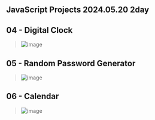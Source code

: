## JavaScript Projects 2024.05.20 2day
## 04 - Digital Clock
> ![image](https://github.com/iamevans/2024_get_a_job/assets/75237020/597b3ef9-0e54-4baf-bb06-6a69eb6fd684)

## 05 - Random Password Generator
> ![image](https://github.com/iamevans/2024_get_a_job/assets/75237020/804f382d-8183-488f-8bd3-2631011c3762)

## 06 - Calendar
> ![image](https://github.com/iamevans/2024_get_a_job/assets/75237020/b04c8171-8da2-4d0e-8733-e35b0665db59)
